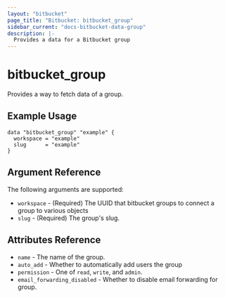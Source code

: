```yaml
---
layout: "bitbucket"
page_title: "Bitbucket: bitbucket_group"
sidebar_current: "docs-bitbucket-data-group"
description: |-
  Provides a data for a Bitbucket group
---
```


# bitbucket\_group

Provides a way to fetch data of a group.

## Example Usage

```hcl
data "bitbucket_group" "example" {
  workspace = "example"
  slug      = "example"
}
```

## Argument Reference

The following arguments are supported:

* `workspace` - (Required) The UUID that bitbucket groups to connect a group to various objects
* `slug` - (Required) The group's slug.

## Attributes Reference

* `name` - The name of the group.
* `auto_add` - Whether to automatically add users the group
* `permission` - One of `read`, `write`, and `admin`.
* `email_forwarding_disabled` - Whether to disable email forwarding for group.

